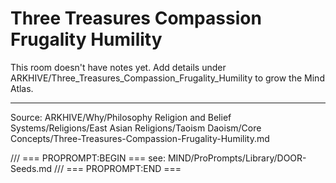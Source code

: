 # Three Treasures Compassion Frugality Humility

This room doesn't have notes yet. Add details under ARKHIVE/Three_Treasures_Compassion_Frugality_Humility to grow the Mind Atlas.

---
Source: ARKHIVE/Why/Philosophy Religion and Belief Systems/Religions/East Asian Religions/Taoism Daoism/Core Concepts/Three-Treasures-Compassion-Frugality-Humility.md

/// === PROPROMPT:BEGIN ===
see: MIND/ProPrompts/Library/DOOR-Seeds.md
/// === PROPROMPT:END ===
